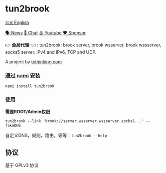 # tun2brook

[🇬🇧 English](README.md)

[🗣 News](https://t.me/txthinking_news)
[💬 Chat](https://join.txthinking.com)
[🩸 Youtube](https://www.youtube.com/txthinking) 
[❤️ Sponsor](https://github.com/sponsors/txthinking)

👉 **全局代理** 👈 : tun2brook: brook server, brook wsserver, brook wssserver, socks5 server. IPv4 and IPv6, TCP and UDP.

A project by [txthinking.com](https://www.txthinking.com)

### 通过 [nami](https://github.com/txthinking/nami) 安装

```
nami install tun2brook
```

### 使用

**需要ROOT/Admin权限**

```
tun2brook --link 'brook://server.wsserver.wssserver.socks5...' --fakeDNS
```

自定义DNS，规则，路由，等等：`tun2brook --help`

## 协议

基于 GPLv3 协议
